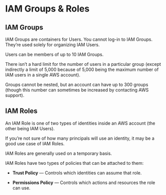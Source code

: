 # IAM Groups & Roles

## IAM Groups

IAM Groups are containers for Users. You cannot log-in to IAM Groups. They’re used solely for organizing IAM Users.

Users can be members of up to 10 IAM Groups.

There isn’t a hard limit for the number of users in a particular group (except indirectly a limit of 5,000 because of 5,000 being the maximum number of IAM users in a single AWS account).

Groups cannot be nested, but an account can have up to 300 groups (though this number can sometimes be increased by contacting AWS support).

## IAM Roles

An IAM Role is one of two types of identities inside an AWS account (the other being IAM Users).

If you’re not sure of how many principals will use an identity, it may be a good use case of IAM Roles.

IAM Roles are generally used on a temporary basis.

IAM Roles have two types of policies that can be attached to them:

- **Trust Policy** — Controls which identities can assume that role.

- **Permissions Policy** — Controls which actions and resources the role can use.
